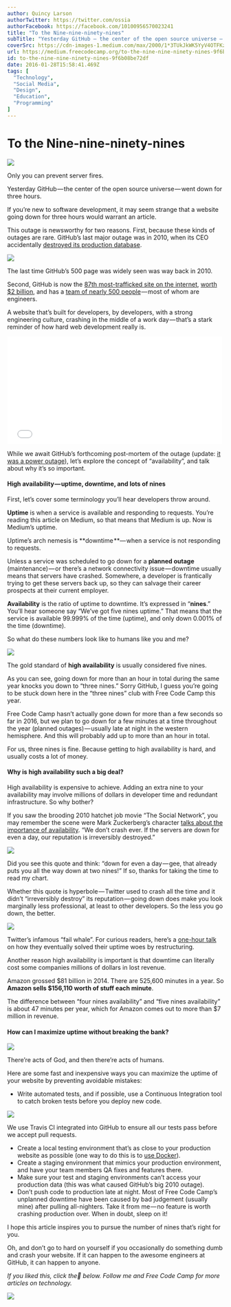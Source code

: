 ```yaml
---
author: Quincy Larson
authorTwitter: https://twitter.com/ossia
authorFacebook: https://facebook.com/10100956570023241
title: "To the Nine-nine-ninety-nines"
subTitle: "Yesterday GitHub — the center of the open source universe — went down for three hours...."
coverSrc: https://cdn-images-1.medium.com/max/2000/1*3TUkJkWK5YyV4OTFKzomKA.jpeg
url: https://medium.freecodecamp.org/to-the-nine-nine-ninety-nines-9f6b08be72df
id: to-the-nine-nine-ninety-nines-9f6b08be72df
date: 2016-01-28T15:58:41.469Z
tags: [
  "Technology",
  "Social Media",
  "Design",
  "Education",
  "Programming"
]
---
```

# To the Nine-nine-ninety-nines







![](https://cdn-images-1.medium.com/max/2000/1*3TUkJkWK5YyV4OTFKzomKA.jpeg)

Only you can prevent server fires.







Yesterday GitHub — the center of the open source universe — went down for three hours.

If you’re new to software development, it may seem strange that a website going down for three hours would warrant an article.

This outage is newsworthy for two reasons. First, because these kinds of outages are rare. GitHub’s last major outage was in 2010, when its CEO accidentally [destroyed its production database](https://github.com/blog/744-today-s-outage).



![](https://cdn-images-1.medium.com/max/1600/1*pr5ewaaz05HleGNvDntxQQ.png)

The last time GitHub’s 500 page was widely seen was way back in 2010.



Second, GitHub is now the [87th most-trafficked site on the internet](http://www.alexa.com/siteinfo/github.com), [worth $2 billion](http://www.wsj.com/articles/github-raises-250-million-at-2-billion-valuation-1438206722), and has a [team of nearly 500 people](https://github.com/about/team) — most of whom are engineers.

A website that’s built for developers, by developers, with a strong engineering culture, crashing in the middle of a work day — that’s a stark reminder of how hard web development really is.





<iframe width="500" height="250" src="/media/d10abc459763d4dadf19e14f2c336e15?postId=9f6b08be72df" data-media-id="d10abc459763d4dadf19e14f2c336e15" allowfullscreen="" frameborder="0"></iframe>





While we await GitHub’s forthcoming post-mortem of the outage (update: [it was a power outage](https://github.com/blog/2101-update-on-1-28-service-outage)), let’s explore the concept of “availability”, and talk about why it’s so important.

#### High availability — uptime, downtime, and lots of nines

First, let’s cover some terminology you’ll hear developers throw around.

**Uptime** is when a service is available and responding to requests. You’re reading this article on Medium, so that means that Medium is up. Now is Medium’s uptime.

Uptime’s arch nemesis is **downtime **— when a service is not responding to requests.

Unless a service was scheduled to go down for a **planned outage** (maintenance) — or there’s a network connectivity issue — downtime usually means that servers have crashed. Somewhere, a developer is frantically trying to get these servers back up, so they can salvage their career prospects at their current employer.

**Availability** is the ratio of uptime to downtime. It’s expressed in “**nines**.” You’ll hear someone say “We’ve got five nines uptime.” That means that the service is available 99.999% of the time (uptime), and only down 0.001% of the time (downtime).

So what do these numbers look like to humans like you and me?







![](https://cdn-images-1.medium.com/max/2000/1*0WSusWv4X_ASlkgLkIFP1w.jpeg)







The gold standard of **high availability** is usually considered five nines.

As you can see, going down for more than an hour in total during the same year knocks you down to “three nines.” Sorry GitHub, I guess you’re going to be stuck down here in the “three nines” club with Free Code Camp this year.

Free Code Camp hasn’t actually gone down for more than a few seconds so far in 2016, but we plan to go down for a few minutes at a time throughout the year (planned outages) — usually late at night in the western hemisphere. And this will probably add up to more than an hour in total.

For us, three nines is fine. Because getting to high availability is hard, and usually costs a lot of money.

#### Why is high availability such a big deal?

High availability is expensive to achieve. Adding an extra nine to your availability may involve millions of dollars in developer time and redundant infrastructure. So why bother?

If you saw the brooding 2010 hatchet job movie “The Social Network”, you may remember the scene were Mark Zuckerberg’s character [talks about the importance of availability](https://www.youtube.com/watch?v=36zhwwm3Lg0). “We don’t crash ever. If the servers are down for even a day, our reputation is irreversibly destroyed.”



![](https://cdn-images-1.medium.com/max/1600/1*4qmA-RUMbZ20L4AAG3FxvA.gif)



Did you see this quote and think: “down for even a day — gee, that already puts you all the way down at two nines!” If so, thanks for taking the time to read my chart.

Whether this quote is hyperbole — Twitter used to crash all the time and it didn’t “irreversibly destroy” its reputation — going down does make you look marginally less professional, at least to other developers. So the less you go down, the better.







![](https://cdn-images-1.medium.com/max/2000/1*fjIjeUvlPu1g-QQD79E0gA.png)

Twitter’s infamous “fail whale”. For curious readers, here’s a [one-hour talk](https://vimeo.com/53693402) on how they eventually solved their uptime woes by restructuring.







Another reason high availability is important is that downtime can literally cost some companies millions of dollars in lost revenue.

Amazon grossed $81 billion in 2014\. There are 525,600 minutes in a year. So **Amazon sells $156,110 worth of stuff each minute**.

The difference between “four nines availability” and “five nines availability” is about 47 minutes per year, which for Amazon comes out to more than $7 million in revenue.

#### How can I maximize uptime without breaking the bank?



![](https://cdn-images-1.medium.com/max/1600/1*7MNVHQPs3Vwm0lzzH6kdEQ.jpeg)

There’re acts of God, and then there’re acts of humans.



Here are some fast and inexpensive ways you can maximize the uptime of your website by preventing avoidable mistakes:

*   Write automated tests, and if possible, use a Continuous Integration tool to catch broken tests before you deploy new code.



![](https://cdn-images-1.medium.com/max/1600/1*tiANe5kbadVnyo0RM3pBfA.jpeg)

We use Travis CI integrated into GitHub to ensure all our tests pass before we accept pull requests.



*   Create a local testing environment that’s as close to your production website as possible (one way to do this is to [use Docker](https://www.joyent.com/blog/spin-up-a-docker-dev-test-environment-in-60-minutes-or-less)).
*   Create a staging environment that mimics your production environment, and have your team members QA fixes and features there.
*   Make sure your test and staging environments can’t access your production data (this was what caused GitHub’s big 2010 outage).
*   Don’t push code to production late at night. Most of Free Code Camp’s unplanned downtime have been caused by bad judgement (usually mine) after pulling all-nighters. Take it from me — no feature is worth crashing production over. When in doubt, sleep on it!

I hope this article inspires you to pursue the number of nines that’s right for you.

Oh, and don’t go to hard on yourself if you occasionally do something dumb and crash your website. If it can happen to the awesome engineers at GitHub, it can happen to anyone.

_If you liked this, click the💚 below. Follow me and Free Code Camp for more articles on technology._



![](https://cdn-images-1.medium.com/max/1600/1*31StU5CNIHk8VDkSHWO6nA.gif)











